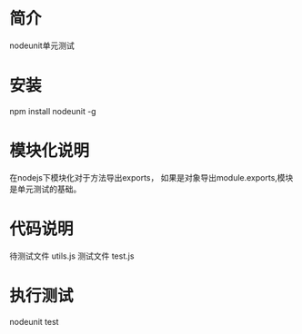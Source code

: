 # 简介
nodeunit单元测试

# 安装
npm install nodeunit -g

# 模块化说明
在nodejs下模块化对于方法导出exports， 如果是对象导出module.exports,模块是单元测试的基础。

# 代码说明
待测试文件 utils.js
测试文件 test.js

# 执行测试
nodeunit test